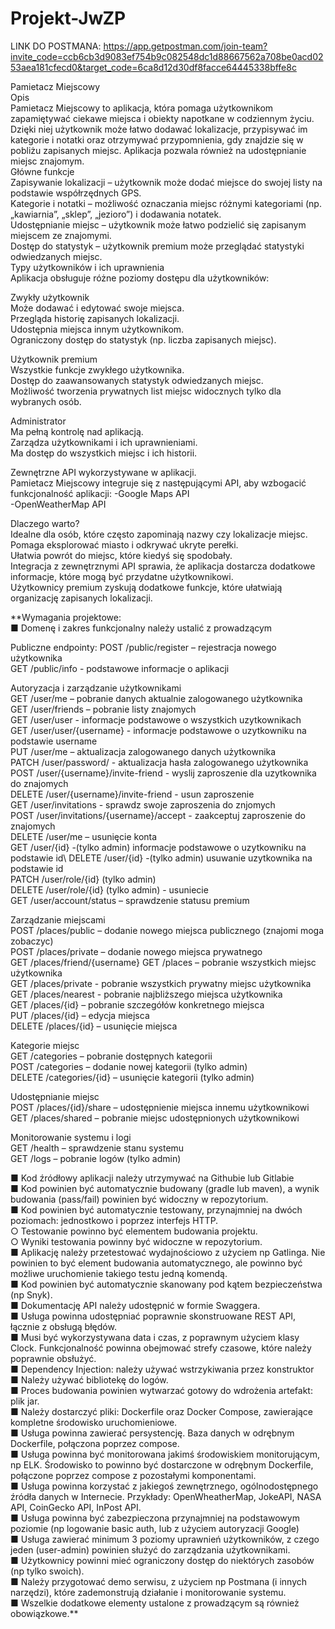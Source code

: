 # Projekt-JwZP

LINK DO POSTMANA:
https://app.getpostman.com/join-team?invite_code=ccb6cb3d9083ef754b9c082548dc1d88667562a708be0acd0253aea181cfecd0&target_code=6ca8d12d30df8facce64445338bffe8c

Pamietacz Miejscowy\
Opis\
Pamietacz Miejscowy to aplikacja, która pomaga użytkownikom zapamiętywać ciekawe miejsca i obiekty napotkane w codziennym życiu. Dzięki niej użytkownik może łatwo dodawać lokalizacje, przypisywać im kategorie i notatki oraz otrzymywać przypomnienia, gdy znajdzie się w pobliżu zapisanych miejsc. Aplikacja pozwala również na udostępnianie miejsc znajomym.\
Główne funkcje\
Zapisywanie lokalizacji – użytkownik może dodać miejsce do swojej listy na podstawie współrzędnych GPS.\
Kategorie i notatki – możliwość oznaczania miejsc różnymi kategoriami (np. „kawiarnia”, „sklep”, „jezioro”) i dodawania notatek.\
Udostępnianie miejsc – użytkownik może łatwo podzielić się zapisanym miejscem ze znajomymi.\
Dostęp do statystyk – użytkownik premium może przeglądać statystyki odwiedzanych miejsc.\
Typy użytkowników i ich uprawnienia\
Aplikacja obsługuje różne poziomy dostępu dla użytkowników:

Zwykły użytkownik\
Może dodawać i edytować swoje miejsca.\
Przegląda historię zapisanych lokalizacji.\
Udostępnia miejsca innym użytkownikom.\
Ograniczony dostęp do statystyk (np. liczba zapisanych miejsc).

Użytkownik premium\
Wszystkie funkcje zwykłego użytkownika.\
Dostęp do zaawansowanych statystyk odwiedzanych miejsc.\
Możliwość tworzenia prywatnych list miejsc widocznych tylko dla wybranych osób.

Administrator\
Ma pełną kontrolę nad aplikacją.\
Zarządza użytkownikami i ich uprawnieniami.\
Ma dostęp do wszystkich miejsc i ich historii.

Zewnętrzne API wykorzystywane w aplikacji.\
Pamietacz Miejscowy integruje się z następującymi API, aby wzbogacić funkcjonalność aplikacji:
-Google Maps API\
-OpenWeatherMap API

Dlaczego warto?\
Idealne dla osób, które często zapominają nazwy czy lokalizacje miejsc.\
Pomaga eksplorować miasto i odkrywać ukryte perełki.\
Ułatwia powrót do miejsc, które kiedyś się spodobały.\
Integracja z zewnętrznymi API sprawia, że aplikacja dostarcza dodatkowe informacje, które mogą być przydatne użytkownikowi.\
Użytkownicy premium zyskują dodatkowe funkcje, które ułatwiają organizację zapisanych lokalizacji.


**Wymagania projektowe:\
■ Domenę i zakres funkcjonalny należy ustalić z prowadzącym

Publiczne endpointy:
POST /public/register – rejestracja nowego użytkownika\
GET /public/info - podstawowe informacje o aplikacji

Autoryzacja i zarządzanie użytkownikami\
GET /user/me – pobranie danych aktualnie zalogowanego użytkownika\
GET /user/friends – pobranie listy znajomych\
GET /user/user - informacje podstawowe o wszystkich uzytkownikach\
GET /user/user/{username} - informacje podstawowe o uzytkowniku na podstawie username\
PUT /user/me – aktualizacja zalogowanego danych użytkownika\
PATCH /user/password/ - aktualizacja hasła zalogowanego użytkownika\
POST /user/{username}/invite-friend - wyslij zaproszenie dla uzytkownika do znajomych\
DELETE /user/{username}/invite-friend - usun zaproszenie\
GET /user/invitations - sprawdz swoje zaproszenia do znjomych\
POST /user/invitations/{username}/accept - zaakceptuj zaproszenie do znajomych\
DELETE /user/me – usunięcie konta\
GET /user/{id} -(tylko admin) informacje podstawowe o uzytkowniku na podstawie id\ 
DELETE /user/{id} -(tylko admin) usuwanie uzytkownika na podstawie id\
PATCH /user/role/{id} (tylko admin)\
DELETE /user/role/{id} (tylko admin) - usuniecie \
GET /user/account/status – sprawdzenie statusu premium


Zarządzanie miejscami\
POST /places/public – dodanie nowego miejsca publicznego (znajomi moga zobaczyc)\
POST /places/private – dodanie nowego miejsca prywatnego\
GET /places/friend/{username}
GET /places – pobranie wszystkich miejsc użytkownika\
GET /places/private - pobranie wszystkich prywatny miejsc użytkownika\
GET /places/nearest - pobranie najbliższego miejsca użytkownika\
GET /places/{id} – pobranie szczegółów konkretnego miejsca\
PUT /places/{id} – edycja miejsca\
DELETE /places/{id} – usunięcie miejsca


Kategorie miejsc\
GET /categories – pobranie dostępnych kategorii\
POST /categories – dodanie nowej kategorii (tylko admin)\
DELETE /categories/{id} – usunięcie kategorii (tylko admin)


Udostępnianie miejsc\
POST /places/{id}/share – udostępnienie miejsca innemu użytkownikowi\
GET /places/shared – pobranie miejsc udostępnionych użytkownikowi

Monitorowanie systemu i logi\
GET /health – sprawdzenie stanu systemu\
GET /logs – pobranie logów (tylko admin)


■ Kod źródłowy aplikacji należy utrzymywać na Githubie lub Gitlabie\
■ Kod powinien być automatycznie budowany (gradle lub maven), a wynik
budowania (pass/fail) powinien być widoczny w repozytorium.\
■ Kod powinien być automatycznie testowany, przynajmniej na dwóch
poziomach: jednostkowo i poprzez interfejs HTTP.\
○ Testowanie powinno być elementem budowania projektu.\
○ Wyniki testowania powinny być widoczne w repozytorium.\
■ Aplikację należy przetestować wydajnościowo z użyciem np Gatlinga.
Nie powinien to być element budowania automatycznego, ale powinno być
możliwe uruchomienie takiego testu jedną komendą.\
■ Kod powinien być automatycznie skanowany pod kątem bezpieczeństwa (np
Snyk).\
■ Dokumentację API należy udostępnić w formie Swaggera.\
■ Usługa powinna udostępniać poprawnie skonstruowane REST API, łącznie z
obsługą błędów.\
■ Musi być wykorzystywana data i czas, z poprawnym użyciem klasy Clock.
Funkcjonalność powinna obejmować strefy czasowe, które należy poprawnie
obsłużyć.\
■ Dependency Injection: należy używać wstrzykiwania przez konstruktor\
■ Należy używać bibliotekę do logów.\
■ Proces budowania powinien wytwarzać gotowy do wdrożenia artefakt: plik jar.\
■ Należy dostarczyć pliki: Dockerfile oraz Docker Compose, zawierające
kompletne środowisko uruchomieniowe.\
■ Usługa powinna zawierać persystencję. Baza danych w odrębnym Dockerfile,
połączona poprzez compose.\
■ Usługa powinna być monitorowana jakimś środowiskiem monitorującym, np
ELK. Środowisko to powinno być dostarczone w odrębnym Dockerfile,
połączone poprzez compose z pozostałymi komponentami.\
■ Usługa powinna korzystać z jakiegoś zewnętrznego, ogólnodostępnego
źródła danych w Internecie. Przykłady: OpenWheatherMap, JokeAPI, NASA
API, CoinGecko API, InPost API.\
■ Usługa powinna być zabezpieczona przynajmniej na podstawowym poziomie
(np logowanie basic auth, lub z użyciem autoryzacji Google)\
■ Usługa zawierać minimum 3 poziomy uprawnień użytkowników, z czego jeden
(user-admin) powinien służyć do zarządzania użytkownikami.\
■ Użytkownicy powinni mieć ograniczony dostęp do niektórych zasobów (np
tylko swoich).\
■ Należy przygotować demo serwisu, z użyciem np Postmana (i innych
narzędzi), które zademonstrują działanie i monitorowanie systemu.\
■ Wszelkie dodatkowe elementy ustalone z prowadzącym są również
obowiązkowe.**
